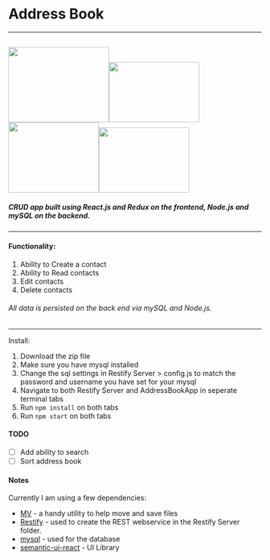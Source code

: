 # Address Book
---
<img src="https://upload.wikimedia.org/wikipedia/commons/thumb/a/a7/React-icon.svg/150px-React-icon.svg.png" width="200" height="150"><img src="https://www.mysql.com/common/logos/includes-mysql-167x86.png" width="180" height="120"><img src="https://raw.githubusercontent.com/reactjs/redux/master/logo/logo.png" width="180" height="140"><img src="https://upload.wikimedia.org/wikipedia/commons/thumb/d/d9/Node.js_logo.svg/256px-Node.js_logo.svg.png" width="180" height="130">
---
##### CRUD app built using React.js and Redux on the frontend, Node.js and mySQL on the backend.
---
#### Functionality:
1. Ability to Create a contact
2. Ability to Read contacts
3. Edit contacts
4. Delete contacts

###### All data is persisted on the back end via mySQL and Node.js.
---
Install:
1. Download the zip file
2. Make sure you have mysql installed
3. Change the sql settings in Restify Server > config.js to match the password and username you have set for your mysql
4. Navigate to both Restify Server and AddressBookApp in seperate terminal tabs
5. Run `npm install` on both tabs
6. Run `npm start` on both tabs

#### TODO
- [ ] Add ability to search
- [ ] Sort address book

#### Notes
Currently I am using a few dependencies:

- [MV](https://www.npmjs.com/package/mv) - a handy utility to help move and save files
- [Restify](https://www.npmjs.com/package/restify) - used to create the REST webservice in the Restify Server folder.
- [mysql](https://www.npmjs.com/package/mysql) - used for the database
- [semantic-ui-react](https://www.npmjs.com/package/semantic-ui-react) - UI Library
